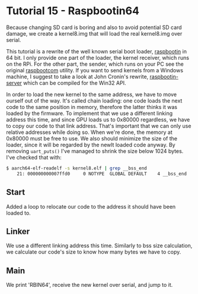 Tutorial 15 - Raspbootin64
==========================

Because changing SD card is boring and also to avoid potential SD card damage, we create a kernel8.img that will
load the real kernel8.img over serial.

This tutorial is a rewrite of the well known serial boot loader, [raspbootin](https://github.com/mrvn/raspbootin) in 64 bit.
I only provide one part of the loader, the kernel receiver, which runs on the RPi. For the other
part, the sender, which runs on your PC see the original [raspbootcom](https://github.com/mrvn/raspbootin/raspbootcom) utility.
If you want to send kernels from a Windows machine, I suggest to take a look at John Cronin's rewrite,
[raspbootin-server](https://github.com/jncronin/rpi-boot/blob/master/raspbootin-server.c) which can be compiled for the Win32 API.

In order to load the new kernel to the same address, we have to move ourself out of the way. It's called chain
loading: one code loads the next code to the same position in memory, therefore the latter thinks it was loaded
by the firmware. To implement that we use a different linking address this time, and since GPU loads us to 0x80000
regardless, we have to copy our code to that link address. That's important that we can only use relative addresses
while doing so. When we're done, the memory at 0x80000 must be free to use. We also should minimize the size of the
loader, since it will be regarded by the newlt loaded code anyway. By removing `uart_puts()` I've managed to shrink the
size below 1024 bytes. I've checked that with:

```sh
$ aarch64-elf-readelf -s kernel8.elf | grep __bss_end
    21: 000000000007ffd0     0 NOTYPE  GLOBAL DEFAULT    4 __bss_end
```

Start
-----

Added a loop to relocate our code to the address it should have been loaded to.

Linker
------

We use a different linking address this time. Similarly to bss size calculation, we calculate our code's size to
know how many bytes we have to copy.

Main
----

We print 'RBIN64', receive the new kernel over serial, and jump to it.
